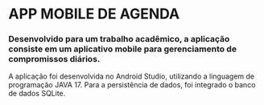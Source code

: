 # APP MOBILE DE AGENDA
### Desenvolvido para um trabalho acadêmico, a aplicação consiste em um aplicativo mobile para gerenciamento de compromissos diários.

A aplicação foi desenvolvida no Android Studio, utilizando a linguagem de programação JAVA 17. Para a persistência de dados, foi integrado o banco de dados SQLite.